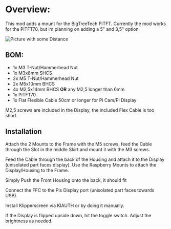# Overview:

This mod adds a mount for the BigTreeTech PiTFT. Currently the mod works for the PiTFT70, but im planning on adding a 5" and 3,5" option.

![Picture with some Distance](/Pictures/Display_Far.jpg)

## BOM:

- 1x M3 T-Nut/Hammerhead Nut
- 1x M3x8mm SHCS
- 2x M5 T-Nut/Hammerhead Nut
- 2x M5x10mm BHCS
- 4x M2,5x14mm BHCS **OR** any M2,5 longer than 6mm
- 1x PiTFT70
- 1x Flat Flexible Cable 50cm or longer for Pi Cam/Pi Display

M2,5 screws are included in the Display, the included Flex Cable is too short.

## Installation

Attach the 2 Mounts to the Frame with the M5 screws, feed the Cable through the Slot in the middle Skirt and mount it with the M3 screws.

Feed the Cable through the back of the Housing and attach it to the Display (unisolated part faces display). Use the Raspberry Mounts to attach the Display/Housing to the Frame.

Simply Push the Front Housing onto the back, it should fit

Connect the FFC to the Pis Display port (unisolated part faces towards USB).

Install Klipperscreen via KIAUTH or by doing it manually.

If the Display is flipped upside down, hit the toggle switch. Adjust the brightness as needed.
